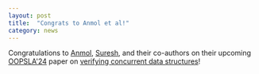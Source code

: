```yaml
---
layout: post
title:  "Congrats to Anmol et al!"
category: news
---
```


Congratulations to [Anmol](https://anmolsahoo25.github.io/),
[Suresh](https://www.cs.purdue.edu/homes/suresh/), and their co-authors on their
upcoming [OOPSLA'24](https://2024.splashcon.org/) paper on [verifying concurrent
data
structures](https://2024.splashcon.org/details/splash-2024-oopsla/145/Automated-Robustness-Verification-of-Concurrent-Data-Structure-Libraries-Against-Rela)!
